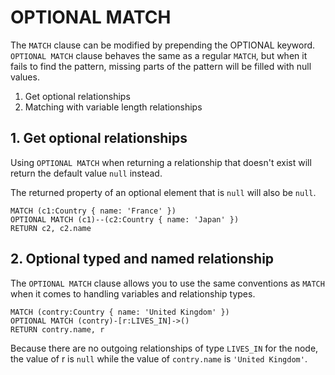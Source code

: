 # OPTIONAL MATCH

The `MATCH` clause can be modified by prepending the OPTIONAL keyword. `OPTIONAL MATCH` clause behaves the same as a regular `MATCH`, but when it fails to find the pattern, missing parts of the pattern will be filled with null values.

1. Get optional relationships
2. Matching with variable length relationships

## 1. Get optional relationships

Using `OPTIONAL MATCH` when returning a relationship that doesn't exist will return the default value `null` instead.

The returned property of an optional element that is `null` will also be `null`.

```openCypher
MATCH (c1:Country { name: 'France' })
OPTIONAL MATCH (c1)--(c2:Country { name: 'Japan' })
RETURN c2, c2.name
```

## 2. Optional typed and named relationship

The `OPTIONAL MATCH` clause allows you to use the same conventions as `MATCH` when it comes to handling variables and relationship types.

```openCypher
MATCH (contry:Country { name: 'United Kingdom' })
OPTIONAL MATCH (contry)-[r:LIVES_IN]->()
RETURN contry.name, r
```

Because there are no outgoing relationships of type `LIVES_IN` for the node, the value of r is `null` while the value of `contry.name` is `'United Kingdom'`.